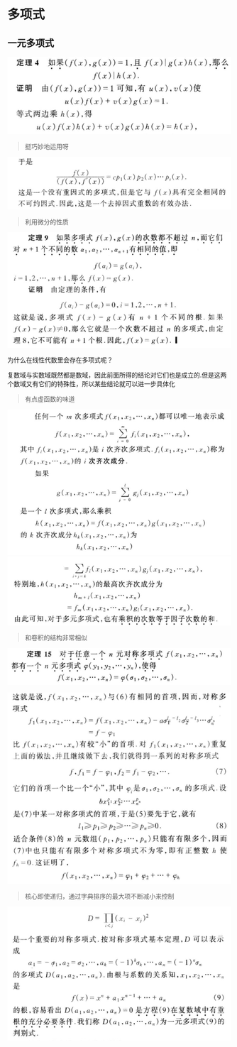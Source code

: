 # 多项式

## 一元多项式

![](./_image/2022-03-24/28bb838a06869fe5e232e44a6168cccf.jpg)

> 挺巧妙地运用呀

![](./_image/2022-03-24/796cea969015e9a22591e836edde9961.jpg)

> 利用微分的性质

![](./_image/2022-03-24/ed4ac922318b67f82ff220845cfa0c12.jpg)

为什么在线性代数里会存在多项式呢？

复数域与实数域既然都是数域，因此前面所得的结论对它们也是成立的.但是这两个数域又有它们的特殊性，所以某些结论就可以进一步具体化

> 有点虚函数的味道

![](./_image/2022-03-24/692461c79c8ab4c314ea04b643ecc8ab.jpg)
![](./_image/2022-03-24/f9f888a64ec8fda731cc732c32633811.jpg)

> 和卷积的结构非常相似

![](./_image/2022-03-24/a96b90e692e3d30f8546ec803cc2090d.jpg)

![](./_image/2022-03-24/42aab02e7f1c99b5954a0f3dade5d364.jpg)

> 核心即使递归，通过字典排序的最大项不断减小来控制

![](./_image/2022-03-24/102fa337a6feb9562a5d477bc1b45d18.jpg)
